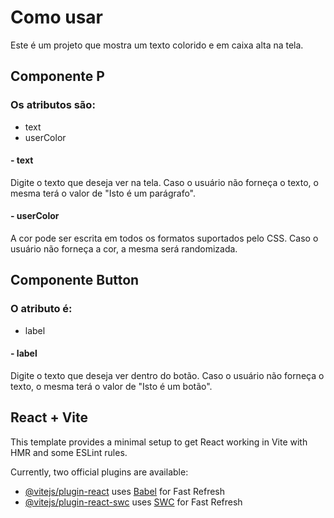 # Como usar

Este é um projeto que mostra um texto colorido e em caixa alta na tela.

## Componente P
### Os atributos são:

- text 
- userColor

#### - text

Digite o texto que deseja ver na tela.
Caso o usuário não forneça o texto, o mesma terá o valor de "Isto é um parágrafo".

#### - userColor

A cor pode ser escrita em todos os formatos suportados pelo CSS.
Caso o usuário não forneça a cor, a mesma será randomizada. 

## Componente Button
### O atributo é:

- label

#### - label

Digite o texto que deseja ver dentro do botão.
Caso o usuário não forneça o texto, o mesma terá o valor de "Isto é um botão".


## React + Vite

This template provides a minimal setup to get React working in Vite with HMR and some ESLint rules.

Currently, two official plugins are available:

- [@vitejs/plugin-react](https://github.com/vitejs/vite-plugin-react/blob/main/packages/plugin-react/README.md) uses [Babel](https://babeljs.io/) for Fast Refresh
- [@vitejs/plugin-react-swc](https://github.com/vitejs/vite-plugin-react-swc) uses [SWC](https://swc.rs/) for Fast Refresh
